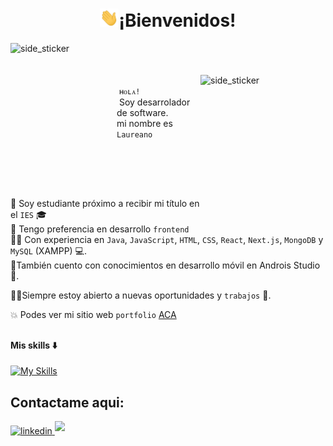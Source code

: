 <h1 align="center"><img src="https://raw.githubusercontent.com/ABSphreak/ABSphreak/master/gifs/Hi.gif" width="30px">¡Bienvenidos!</h1>

<img align="left" width=170px height=170px alt="side_sticker" src="https://mustafagunaydin.dev/images/dev.gif" />  

<br><br><br>
<img align="right" width=200px height=250px alt="side_sticker" src="https://preview.redd.it/e800hdn0rcx91.gif?width=512&auto=webp&s=588c2724942d11edb080ca7ec47c0077aa928e96" />  
 `ʜᴏʟᴀ!` <br>  Soy desarrolador de software. <br>mi nombre es <span>`Laureano`</span>
<br><br><br>
##
<br>

👋 Soy estudiante próximo a recibir mi título en el `IES` 🎓 <br>
🎨 Tengo preferencia en desarrollo `frontend` <br>
🧑‍💻 Con experiencia en `Java`, `JavaScript`, `HTML`, `CSS`, `React`, `Next.js`, `MongoDB` y `MySQL` (XAMPP) 💻. <br>
🤔También cuento con conocimientos en desarrollo móvil en Androis Studio📱.

🧑‍🎓Siempre estoy abierto a nuevas oportunidades y `trabajos` 🚀.


💥 Podes ver mi sitio web `portfolio` <a href="proximamente">ACA</a>

##
<h4>Mis skills ⬇️</h4>
  
[![My Skills](https://skillicons.dev/icons?i=java,js,html,css,mongodb,postgres,nodejs,react,nextjs,androidstudio,figma,vscode,vercel,github,discord)](https://skillicons.dev) 





## Contactame aqui:


<div>
   <a href="https://ar.linkedin.com/in/laureano-torres-4872a7296?trk=people-guest_people_search-card" target="_blank">
     <img src="https://img.shields.io/badge/linkedin:  LINKEDIN-%2300acee.svg?color=405DE6&style=for-the-badge&logo=linkedin&logoColor=white" alt=linkedin style="margin-bottom: 5px;"/>
   </a>
   <a href="mailto:vbim101@gmail.com" target="_blank">
     <img src="https://img.shields.io/badge/gmail:  GMAIL-%23EA4335.svg?style=for-the-badge&logo=gmail&logoColor=white" t=mail style="margin-bottom: 5px;" />
   </a>
</div>

